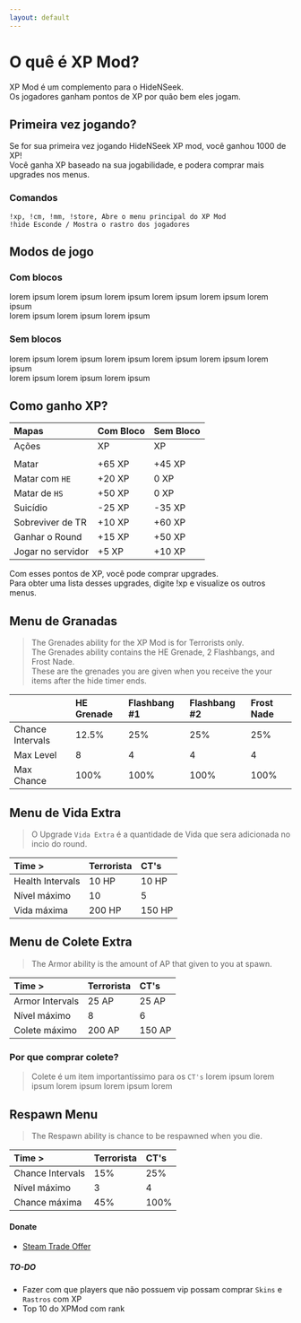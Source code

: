 ```yaml
---
layout: default
---
```


# O quê é XP Mod?
XP Mod é um complemento para o HideNSeek.<br>
Os jogadores ganham pontos de XP por quão bem eles jogam.

## Primeira vez jogando?
Se for sua primeira vez jogando HideNSeek XP mod, você ganhou 1000 de XP!<br>
Você ganha XP baseado na sua jogabilidade, e podera comprar mais upgrades nos menus.

### Comandos
``` sourcepawn
!xp, !cm, !mm, !store, Abre o menu principal do XP Mod
!hide Esconde / Mostra o rastro dos jogadores
```
## Modos de jogo

### Com blocos
lorem ipsum lorem ipsum lorem ipsum lorem ipsum lorem ipsum lorem ipsum<br>
lorem ipsum lorem ipsum lorem ipsum<br>
### Sem blocos
lorem ipsum lorem ipsum lorem ipsum lorem ipsum lorem ipsum lorem ipsum<br>
lorem ipsum lorem ipsum lorem ipsum<br>

## Como ganho XP?

| Mapas | Com Bloco | Sem Bloco |
|:----------|:------|:------|
| Ações     | XP    | XP    |
||||
| Matar     | +65 XP | +45 XP |
| Matar com `HE` | +20 XP | 0 XP |
| Matar de `HS`    | +50 XP | 0 XP |
| Suicídio      | -25 XP | -35 XP |
| Sobreviver de TR | +10 XP | +60 XP |
| Ganhar o Round | +15 XP | +50 XP |
| Jogar no servidor | +5 XP | +10 XP |

Com esses pontos de XP, você pode comprar upgrades. <br>
Para obter uma lista desses upgrades, digite !xp e visualize os outros menus.

## Menu de Granadas
> The Grenades ability for the XP Mod is for Terrorists only.<br>
> The Grenades ability contains the HE Grenade, 2 Flashbangs, and Frost Nade.<br>
> These are the grenades you are given when you receive the your items after the hide timer ends.<br>

|  | HE Grenade | Flashbang #1 | Flashbang #2 | Frost Nade |
|:-------------|:-------------|:------------------|:-------------|:------------------|
| Chance Intervals | 12.5% | 25% | 25% | 25% |
| Max Level | 8 | 4 | 4 | 4 |
| Max Chance | 100% | 100% | 100% | 100% |

## Menu de Vida Extra
> O Upgrade `Vida Extra` é a quantidade de Vida que sera adicionada no incio do round.

| Time > | Terrorista | CT's |
|:-------------|:-------------|:------------------|
| Health Intervals | 10 HP | 10 HP |
| Nível máximo | 10 | 5 |
| Vida máxima | 200 HP | 150 HP |

## Menu de Colete Extra
> The Armor ability is the amount of AP that given to you at spawn.

| Time > | Terrorista | CT's |
|:-------------|:-------------|:------------------|
| Armor Intervals | 25 AP | 25 AP |
| Nível máximo | 8 | 6 |
| Colete máximo | 200 AP | 150 AP |

### Por que comprar colete?
> Colete é um item importantíssimo para os `CT's` lorem ipsum lorem ipsum lorem ipsum lorem ipsum lorem

## Respawn Menu
> The Respawn ability is chance to be respawned when you die.

| Time > | Terrorista | CT's |
|:-------------|:-------------|:------------------|
| Chance Intervals | 15% | 25% |
| Nível máximo | 3 | 4 |
| Chance máxima | 45% | 100% |

#### Donate
* [Steam Trade Offer](https://steamcommunity.com/tradeoffer/new/?partner=86976147&token=P6xfDcHF)

##### TO-DO
* Fazer com que players que não possuem vip possam comprar `Skins` e `Rastros` com XP
* Top 10 do XPMod com rank


